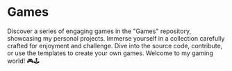 # Games
Discover a series of engaging games in the "Games" repository, showcasing my personal projects. Immerse yourself in a collection carefully crafted for enjoyment and challenge. Dive into the source code, contribute, or use the templates to create your own games. Welcome to my gaming world! 🎮🕹️
